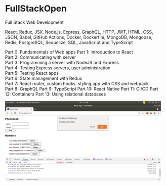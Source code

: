 # FullStackOpen

Full Stack Web Development

React, Redux, JSX, Node.js, Express, GraphQL, HTTP, JWT, HTML, CSS, JSON, Babel, GitHub Actions, Docker, Dockerfile, MongoDB, Mongoose, Redis,  PostgreSQL, Sequelize, SQL, JavaScript and TypeScript

Part 0: Fundamentals of Web apps 
Part 1: Introduction to React  
Part 2: Communicating with server  
Part 3: Programming a server with NodeJS and Express  
Part 4: Testing Express servers, user administration  
Part 5: Testing React apps  
Part 6: State management with Redux  
Part 7: React router, custom hooks, styling app with CSS and webpack  
Part 8: GraphQL
Part 9: TypeScript
Part 10: React Native
Part 11: CI/CD
Part 12: Containers
Part 13: Using relational databases

![alt text](https://github.com/jylhakos/FullStackOpen/blob/main/FullStackOpen.png?raw=true)

